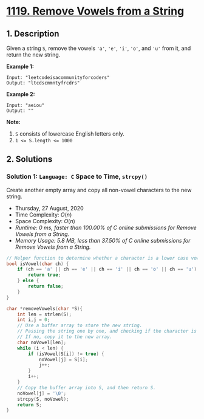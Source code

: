 # [1119. Remove Vowels from a String](https://leetcode.com/problems/remove-vowels-from-a-string)

## 1. Description

Given a string `S`, remove the vowels `'a'`, `'e'`, `'i'`, `'o'`, and `'u'` from it, and return the new string.

**Example 1:**

```
Input: "leetcodeisacommunityforcoders"
Output: "ltcdscmmntyfrcdrs"
```

**Example 2:**

```
Input: "aeiou"
Output: ""
```

**Note:**

1. `S` consists of lowercase English letters only.
2. `1 <= S.length <= 1000`

## 2. Solutions

### Solution 1: `Language: C` Space to Time, `strcpy()`

Create another empty array and copy all non-vowel characters to the new string.

- Thursday, 27 August, 2020
- Time Complexity: $O(n)$
- Space Complexity: $O(n)$
- *Runtime: 0 ms, faster than 100.00% of C online submissions for Remove Vowels from a String.*
- *Memory Usage: 5.8 MB, less than 37.50% of C online submissions for Remove Vowels from a String.*

```C
// Helper function to determine whether a character is a lower case vowel.
bool isVowel(char ch) {
    if (ch == 'a' || ch == 'e' || ch == 'i' || ch == 'o' || ch == 'u') {
        return true;
    } else {
        return false;
    }
}

char *removeVowels(char *S){
    int len = strlen(S);
    int i,j = 0;
    // Use a buffer array to store the new string.
    // Passing the string one by one, and checking if the character is a vowel.
    // If no, copy it to the new array.
    char noVowel[len];
    while (i < len) {
        if (isVowel(S[i]) != true) {
            noVowel[j] = S[i];
            j++;
        }
        i++;
    }
    // Copy the buffer array into S, and then return S.
    noVowel[j] = '\0';
    strcpy(S, noVowel);
    return S;
}
```
